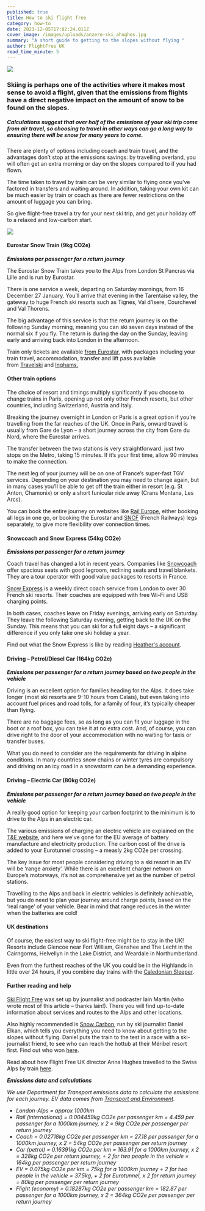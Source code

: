 ```yaml
---
published: true
title: How to ski flight free
category: how-to
date: 2023-12-05T17:02:24.011Z
cover_image: /images/uploads/anzere-ski_ahughes.jpg
summary: "A short guide to getting to the slopes without flying "
author: FlightFree UK
read_time_minute: 5
---
```

![](/images/uploads/anzere-ski_ahughes.jpg)

### Skiing is perhaps one of the activities where it makes most sense to avoid a flight, given that the emissions from flights have a direct negative impact on the amount of snow to be found on the slopes. 

##### Calculations suggest that over half of the emissions of your ski trip come from air travel, so choosing to travel in other ways can go a long way to ensuring there will be snow for many years to come.

There are plenty of options including coach and train travel, and the advantages don’t stop at the emissions savings: by travelling overland, you will often get an extra morning or day on the slopes compared to if you had flown. 

The time taken to travel by train can be very similar to flying once you’ve factored in transfers and waiting around. In addition, taking your own kit can be much easier by train or coach as there are fewer restrictions on the amount of luggage you can bring. 

So give flight-free travel a try for your next ski trip, and get your holiday off to a relaxed and low-carbon start.

![](/images/uploads/pow_ski-travel-infographic-v4.2.jpg)

#### Eurostar Snow Train (9kg CO2e)

***Emissions per passenger for a return journey***

The Eurostar Snow Train takes you to the Alps from London St Pancras via Lille and is run by Eurostar. 

There is one service a week, departing on Saturday mornings, from 16 December 27 January. You’ll arrive that evening in the Tarentaise valley, the gateway to huge French ski resorts such as Tignes, Val d’Isere, Courchevel and Val Thorens. 

The big advantage of this service is that the return journey is on the following Sunday morning, meaning you can ski seven days instead of the normal six if you fly. The return is during the day on the Sunday, leaving early and arriving back into London in the afternoon.

Train only tickets are available [from Eurostar](https://www.eurostar.com/uk-en/train/france/ski-train), with packages including your train travel, accommodation, transfer and lift pass available from [Travelski](https://www.uk.travelski.com/) and [Inghams.](https://www.inghams.co.uk/ski-holidays/articles/winter-insider-guides/eurostar-snow-train)

#### Other train options

The choice of resort and timings multiply significantly if you choose to change trains in Paris, opening up not only other French resorts, but other countries, including Switzerland, Austria and Italy. 

Breaking the journey overnight in London or Paris is a great option if you’re travelling from the far reaches of the UK. Once in Paris, onward travel is usually from Gare de Lyon – a short journey across the city from Gare du Nord, where the Eurostar arrives. 

The transfer between the two stations is very straightforward: just two stops on the Metro, taking 15 minutes. If it’s your first time, allow 90 minutes to make the connection. 

The next leg of your journey will be on one of France’s super-fast TGV services. Depending on your destination you may need to change again, but in many cases you’ll be able to get off the train either in resort (e.g. St Anton, Chamonix) or only a short funicular ride away (Crans Montana, Les Arcs). 

You can book the entire journey on websites like [Rail Europe](https://www.raileurope.com/), either booking all legs in one go, or booking the Eurostar and [SNCF](https://www.sncf-connect.com/) (French Railways) legs separately, to give more flexibility over connection times.

#### Snowcoach and Snow Express (54kg CO2e) 

***Emissions per passenger for a return journey***

Coach travel has changed a lot in recent years. Companies like [Snowcoach](https://www.snowcoach.co.uk/travel-by-luxury-snowcoach) offer spacious seats with good legroom, reclining seats and travel blankets. They are a tour operator with good value packages to resorts in France.

[Snow Express](https://www.snowexpress.co.uk/) is a weekly direct coach service from London to over 30 French ski resorts. Their coaches are equipped with free Wi-Fi and USB charging points. 

In both cases, coaches leave on Friday evenings, arriving early on Saturday. They leave the following Saturday evening, getting back to the UK on the Sunday. This means that you can ski for a full eight days – a significant difference if you only take one ski holiday a year. 

F﻿ind out what the Snow Express is like by reading [Heather's account](/travel_articles/hitting-the-slopes-by-coach/).

#### Driving – Petrol/Diesel Car (164kg CO2e)

***Emissions per passenger for a return journey based on two people in the vehicle***

Driving is an excellent option for families heading for the Alps. It does take longer (most ski resorts are 9-10 hours from Calais), but even taking into account fuel prices and road tolls, for a family of four, it’s typically cheaper than flying. 

There are no baggage fees, so as long as you can fit your luggage in the boot or a roof box, you can take it at no extra cost. And, of course, you can drive right to the door of your accommodation with no waiting for taxis or transfer buses. 

What you do need to consider are the requirements for driving in alpine conditions. In many countries snow chains or winter tyres are compulsory and driving on an icy road in a snowstorm can be a demanding experience.

#### Driving – Electric Car (80kg CO2e) 

***Emissions per passenger for a return journey based on two people in the vehicle***

A﻿ really good option for keeping your carbon footprint to the minimum is to drive to the Alps in an electric car. 

T﻿he various emissions of charging an electric vehicle are explained on the [T&E website](https://www.transportenvironment.org/articles/how-clean-are-electric-cars), and here we've gone for the EU average of battery manufacture and electricity production. The carbon cost of the drive is added to your Eurotunnel crossing – a measly 2kg CO2e per crossing.

The key issue for most people considering driving to a ski resort in an EV will be ‘range anxiety’. While there is an excellent charger network on Europe’s motorways, it’s not as comprehensive yet as the number of petrol stations. 

Travelling to the Alps and back in electric vehicles is definitely achievable, but you do need to plan your journey around charge points, based on the ‘real range’ of your vehicle. Bear in mind that range reduces in the winter when the batteries are cold!

#### UK destinations

Of course, the easiest way to ski flight-free might be to stay in the UK! Resorts include Glencoe near Fort William, Glenshee and The Lecht in the Cairngorms, Helvellyn in the Lake District, and Weardale in Northumberland. 

Even from the furthest reaches of the UK you could be in the Highlands in little over 24 hours, if you combine day trains with the [Caledonian Sleeper](https://www.sleeper.scot/). 

#### Further reading and help

[Ski Flight Free](https://skiflightfree.org/) was set up by journalist and podcaster Iain Martin (who wrote most of this article – thanks Iain!). There you will find up-to-date information about services and routes to the Alps and other locations.

Also highly recommended is [Snow Carbon](https://www.snowcarbon.co.uk/), run by ski journalist Daniel Elkan, which tells you everything you need to know about getting to the slopes without flying. Daniel puts the train to the test in a race with a ski-journalist friend, to see who can reach the hottub at their Méribel resort first. Find out who won [here](https://youtu.be/M5OG8qj79fo). 

Read about how Flight Free UK director Anna Hughes travelled to the Swiss Alps by train [here](https://www.standard.co.uk/lifestyle/travel/sustainable-travel/sustainable-ski-trip-skiing-london-swiss-alps-b1057176.html).

***E﻿missions data and calculations***

*W﻿e use Department for Transport emissions data to calculate the emissions for each journey. EV data comes from [Transport and Environment](https://www.transportenvironment.org/articles/how-clean-are-electric-cars).*

* *L﻿ondon-Alps = approx 1000km*
* *R﻿ail (international) = 0.004459kg CO2e per passenger km = 4.459 per passenger for a 1000km journey, x 2 = 9kg CO2e per passenger per return journey*
* *C﻿oach = 0.02718kg CO2e per passenger km = 27.18 per passenger for a 1000km journey, x 2 = 54kg CO2e per passenger per return journey*
* *Car (petrol) = 0.16391kg CO2e per km = 163.91 for a 1000km journey, x 2 = 328kg CO2e per return journey, ÷ 2 for two people in the vehicle = 164kg per passenger per return journey*
* *EV = 0.075kg CO2e per km = 75kg for a 1000km journey ÷ 2 for two people in the vehicle = 37.5kg, + 2 for Eurotunnel, x 2 for return journey = 80kg per passenger per return journey*
* *F﻿light (economy) = 0.18287kg CO2e per passenger km = 182.87 per passenger for a 1000km journey, x 2 = 364kg CO2e per passenger per return journey*